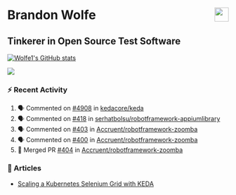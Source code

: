 Brandon Wolfe <a href="https://www.linkedin.com/in/brandon-wolfe1" target="_blank" rel="noreferrer"><img src="https://raw.githubusercontent.com/danielcranney/readme-generator/main/public/icons/socials/linkedin.svg" width="32" height="32" align="right"/></a>
==============================
Tinkerer in Open Source Test Software
-----------------------------

<p align="left"><a href="http://www.github.com/Wolfe1"><img src="https://github-readme-stats.vercel.app/api?username=Wolfe1&show_icons=true&hide=&count_private=true&title_color=0891b2&text_color=ffffff&icon_color=0891b2&bg_color=1c1917&hide_border=true&show_icons=true" alt="Wolfe1's GitHub stats" /></a></p>
<p align="left"><a href="http://www.github.com/Wolfe1"><img src="https://github-readme-streak-stats.herokuapp.com/?user=Wolfe1&stroke=ffffff&background=1c1917&ring=0891b2&fire=0891b2&currStreakNum=ffffff&currStreakLabel=0891b2&sideNums=ffffff&sideLabels=ffffff&dates=ffffff&hide_border=true" /></a></p>

### :zap: Recent Activity
<!--START_SECTION:activity-->
1. 🗣 Commented on [#4908](https://github.com/kedacore/keda/issues/4908#issuecomment-2165598109) in [kedacore/keda](https://github.com/kedacore/keda)
2. 🗣 Commented on [#418](https://github.com/serhatbolsu/robotframework-appiumlibrary/pull/418#issuecomment-2124998372) in [serhatbolsu/robotframework-appiumlibrary](https://github.com/serhatbolsu/robotframework-appiumlibrary)
3. 🗣 Commented on [#403](https://github.com/Accruent/robotframework-zoomba/pull/403#issuecomment-2124825616) in [Accruent/robotframework-zoomba](https://github.com/Accruent/robotframework-zoomba)
4. 🗣 Commented on [#400](https://github.com/Accruent/robotframework-zoomba/pull/400#issuecomment-2124825333) in [Accruent/robotframework-zoomba](https://github.com/Accruent/robotframework-zoomba)
5. 🎉 Merged PR [#404](https://github.com/Accruent/robotframework-zoomba/pull/404) in [Accruent/robotframework-zoomba](https://github.com/Accruent/robotframework-zoomba)
<!--END_SECTION:activity-->

### :newspaper: Articles
- [Scaling a Kubernetes Selenium Grid with KEDA](https://www.linkedin.com/pulse/scaling-kubernetes-selenium-grid-keda-brandon-wolfe)
